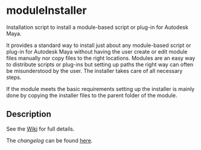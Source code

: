 # moduleInstaller
Installation script to install a module-based script or plug-in for Autodesk Maya.

It provides a standard way to install just about any module-based script or plug-in for Autodesk Maya without having the user create or edit module files manually nor copy files to the right locations. Modules are an easy way to distribute scripts or plug-ins but setting up paths the right way can often be misunderstood by the user. The installer takes care of all necessary steps.

If the module meets the basic requirements setting up the installer is mainly done by copying the installer files to the parent folder of the module.

## Description

See the [Wiki](https://github.com/IngoClemens/moduleInstaller/wiki) for full details.

The _changelog_ can be found [here](https://github.com/IngoClemens/moduleInstaller/wiki/Changelog).
